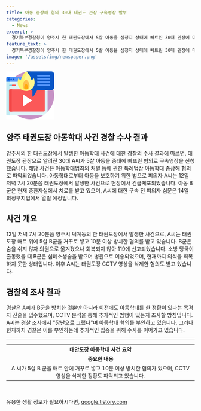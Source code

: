 ```yaml
---
title: 아동 중상해 혐의 30대 태권도 관장 구속영장 발부
categories:
  - News
excerpt: >
  경기북부경찰청이 양주시 한 태권도장에서 5살 아동을 심정지 상태에 빠트린 30대 관장에 대해 구속영장을 신청했습니다. A씨는 아동학대 중상해 혐의를 받으며, 5살 B군을 매트를 말아놓은 채 방치한 후 의원으로 옮겼고, 회복되지 않아 119에 신고했습니다. A씨는 아동학대를 부인하고 있지만, 목격자 진술과 CCTV 조사로 추가 범행 여부를 확인할 예정이며, 피의자 심문은 14일 예정되어 있습니다.
feature_text: >
  경기북부경찰청이 양주시 한 태권도장에서 5살 아동을 심정지 상태에 빠트린 30대 관장에 대해 구속영장을 신청했습니다. A씨는 아동학대 중상해 혐의를 받으며, 5살 B군을 매트를 말아놓은 채 방치한 후 의원으로 옮겼고, 회복되지 않아 119에 신고했습니다. A씨는 아동학대를 부인하고 있지만, 목격자 진술과 CCTV 조사로 추가 범행 여부를 확인할 예정이며, 피의자 심문은 14일 예정되어 있습니다.
image: '/assets/img/newspaper.png'
---
```


<p><img src="/assets/img/news.png" alt="rentncar 속보" /></p>

<h2 data-ke-size="size26">양주 태권도장 아동학대 사건 경찰 수사 결과</h2>

<p data-ke-size="size16">양주시의 한 태권도장에서 발생한 아동학대 사건에 대한 경찰의 수사 결과에 따르면, 태권도장 관장으로 알려진 30대 A씨가 5살 아동을 중태에 빠뜨린 혐의로 구속영장을 신청했습니다. 해당 사건은 아동학대범죄의 처벌 등에 관한 특례법상 아동학대 중상해 혐의로 파악되었습니다. 아동학대로부터 아동을 보호하기 위한 법으로 피의자 A씨는 12일 저녁 7시 20분쯤 태권도장에서 발생한 사건으로 현장에서 긴급체포되었습니다. 아동 B군은 현재 중환자실에서 치료를 받고 있으며, A씨에 대한 구속 전 피의자 심문은 14일 의정부지법에서 열릴 예정입니다.</p>

<h2 data-ke-size="size26">사건 개요</h2>

<p data-ke-size="size16">12일 저녁 7시 20분쯤 양주시 덕계동의 한 태권도장에서 발생한 사건으로, A씨는 태권도장 매트 위에 5살 B군을 거꾸로 넣고 10분 이상 방치한 혐의를 받고 있습니다. B군은 숨을 쉬지 않자 의원으로 옮겨졌으나 회복되지 않아 119에 신고되었습니다. 소방 당국이 출동했을 때 B군은 심폐소생술을 받으며 병원으로 이송되었으며, 현재까지 의식을 회복하지 못한 상태입니다. 이후 A씨는 태권도장 CCTV 영상을 삭제한 혐의도 받고 있습니다.</p>

<h2 data-ke-size="size26">경찰의 조사 결과</h2>

<p data-ke-size="size16">경찰은 A씨가 B군을 방치한 것뿐만 아니라 이전에도 아동학대를 한 정황이 있다는 목격자 진술을 입수했으며, CCTV 분석을 통해 추가적인 범행이 있는지 조사할 방침입니다. A씨는 경찰 조사에서 "장난으로 그랬다"며 아동학대 혐의를 부인하고 있습니다. 그러나 현재까지 경찰은 이를 부인하는데 추가적인 입증을 위해 수사를 이어가고 있습니다.</p>

<hr data-ke-align="center" data-ke-style="style6">

<table>
    <tbody>
        <tr>
            <td style="text-align: center; height: 17px;"><b>태안도장 아동학대 사건 요약</b></td>
        </tr>
        <tr>
            <td style="text-align: center; height: 17px;"><b>중요한 내용</b></td>
        </tr>
        <tr>
            <td style="text-align: center; height: 17px;">A 씨가 5살 B 군을 매트 안에 거꾸로 넣고 10분 이상 방치한 혐의가 있으며, CCTV 영상을 삭제한 정황도 파악되고 있습니다.</td>
        </tr>
    </tbody>
</table>

<p data-ke-size="size16">&nbsp;</p>
유용한 생활 정보가 필요하시다면, <a href="https://qoogle.tistory.com" rel="dofollow">qoogle.tistory.com</a>



